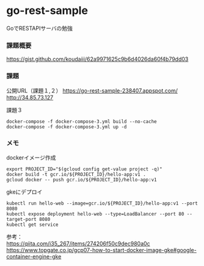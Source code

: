 # go-rest-sample
GoでRESTAPIサーバの勉強

### 課題概要
https://gist.github.com/koudaiii/62a9971625c9b6d4026da60f4b79dd03


### 課題

公開URL（課題１,２）
https://go-rest-sample-238407.appspot.com/  
http://34.85.73.127  

課題３
```
docker-compose -f docker-compose-3.yml build --no-cache  
docker-compose -f docker-compose-3.yml up -d  
```
### メモ
dockerイメージ作成
```
export PROJECT_ID="$(gcloud config get-value project -q)"
docker build -t gcr.io/${PROJECT_ID}/hello-app:v1 .
gcloud docker -- push gcr.io/${PROJECT_ID}/hello-app:v1
```
gkeにデプロイ
```
kubectl run hello-web --image=gcr.io/${PROJECT_ID}/hello-app:v1 --port 8080
kubectl expose deployment hello-web --type=LoadBalancer --port 80 --target-port 8080
kubectl get service
```

参考：  
https://qiita.com/i35_267/items/274206f50c9dec980a0c  
https://www.topgate.co.jp/gcp07-how-to-start-docker-image-gke#google-container-engine-gke  
